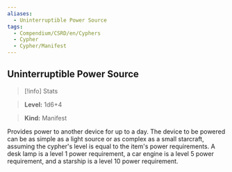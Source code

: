 ```yaml
---
aliases:
  - Uninterruptible Power Source
tags:
  - Compendium/CSRD/en/Cyphers
  - Cypher
  - Cypher/Manifest
---
```

  
    
## Uninterruptible Power Source    
>[!info] Stats    
> **Level:** 1d6+4    
> **Kind:** Manifest  
    
Provides power to another device for up to a day. The device to be powered can be as simple as a light source or as complex as a small starcraft, assuming the cypher's level is equal to the item's power requirements. A desk lamp is a level 1 power requirement, a car engine is a level 5 power requirement, and a starship is a level 10 power requirement.